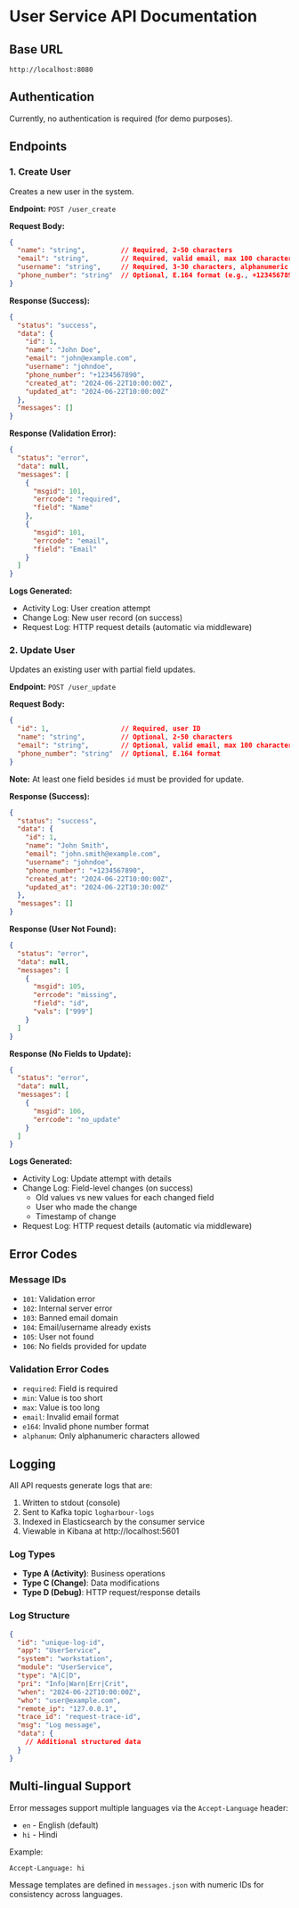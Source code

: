 # User Service API Documentation

## Base URL
```
http://localhost:8080
```

## Authentication
Currently, no authentication is required (for demo purposes).

## Endpoints

### 1. Create User
Creates a new user in the system.

**Endpoint:** `POST /user_create`

**Request Body:**
```json
{
  "name": "string",         // Required, 2-50 characters
  "email": "string",        // Required, valid email, max 100 characters
  "username": "string",     // Required, 3-30 characters, alphanumeric
  "phone_number": "string"  // Optional, E.164 format (e.g., +1234567890)
}
```

**Response (Success):**
```json
{
  "status": "success",
  "data": {
    "id": 1,
    "name": "John Doe",
    "email": "john@example.com",
    "username": "johndoe",
    "phone_number": "+1234567890",
    "created_at": "2024-06-22T10:00:00Z",
    "updated_at": "2024-06-22T10:00:00Z"
  },
  "messages": []
}
```

**Response (Validation Error):**
```json
{
  "status": "error",
  "data": null,
  "messages": [
    {
      "msgid": 101,
      "errcode": "required",
      "field": "Name"
    },
    {
      "msgid": 101,
      "errcode": "email",
      "field": "Email"
    }
  ]
}
```

**Logs Generated:**
- Activity Log: User creation attempt
- Change Log: New user record (on success)
- Request Log: HTTP request details (automatic via middleware)

### 2. Update User
Updates an existing user with partial field updates.

**Endpoint:** `POST /user_update`

**Request Body:**
```json
{
  "id": 1,                  // Required, user ID
  "name": "string",         // Optional, 2-50 characters
  "email": "string",        // Optional, valid email, max 100 characters
  "phone_number": "string"  // Optional, E.164 format
}
```

**Note:** At least one field besides `id` must be provided for update.

**Response (Success):**
```json
{
  "status": "success",
  "data": {
    "id": 1,
    "name": "John Smith",
    "email": "john.smith@example.com",
    "username": "johndoe",
    "phone_number": "+1234567890",
    "created_at": "2024-06-22T10:00:00Z",
    "updated_at": "2024-06-22T10:30:00Z"
  },
  "messages": []
}
```

**Response (User Not Found):**
```json
{
  "status": "error",
  "data": null,
  "messages": [
    {
      "msgid": 105,
      "errcode": "missing",
      "field": "id",
      "vals": ["999"]
    }
  ]
}
```

**Response (No Fields to Update):**
```json
{
  "status": "error",
  "data": null,
  "messages": [
    {
      "msgid": 106,
      "errcode": "no_update"
    }
  ]
}
```

**Logs Generated:**
- Activity Log: Update attempt with details
- Change Log: Field-level changes (on success)
  - Old values vs new values for each changed field
  - User who made the change
  - Timestamp of change
- Request Log: HTTP request details (automatic via middleware)

## Error Codes

### Message IDs
- `101`: Validation error
- `102`: Internal server error
- `103`: Banned email domain
- `104`: Email/username already exists
- `105`: User not found
- `106`: No fields provided for update

### Validation Error Codes
- `required`: Field is required
- `min`: Value is too short
- `max`: Value is too long
- `email`: Invalid email format
- `e164`: Invalid phone number format
- `alphanum`: Only alphanumeric characters allowed

## Logging

All API requests generate logs that are:
1. Written to stdout (console)
2. Sent to Kafka topic `logharbour-logs`
3. Indexed in Elasticsearch by the consumer service
4. Viewable in Kibana at http://localhost:5601

### Log Types
- **Type A (Activity)**: Business operations
- **Type C (Change)**: Data modifications
- **Type D (Debug)**: HTTP request/response details

### Log Structure
```json
{
  "id": "unique-log-id",
  "app": "UserService",
  "system": "workstation",
  "module": "UserService",
  "type": "A|C|D",
  "pri": "Info|Warn|Err|Crit",
  "when": "2024-06-22T10:00:00Z",
  "who": "user@example.com",
  "remote_ip": "127.0.0.1",
  "trace_id": "request-trace-id",
  "msg": "Log message",
  "data": {
    // Additional structured data
  }
}
```

## Multi-lingual Support

Error messages support multiple languages via the `Accept-Language` header:
- `en` - English (default)
- `hi` - Hindi

Example:
```
Accept-Language: hi
```

Message templates are defined in `messages.json` with numeric IDs for consistency across languages.